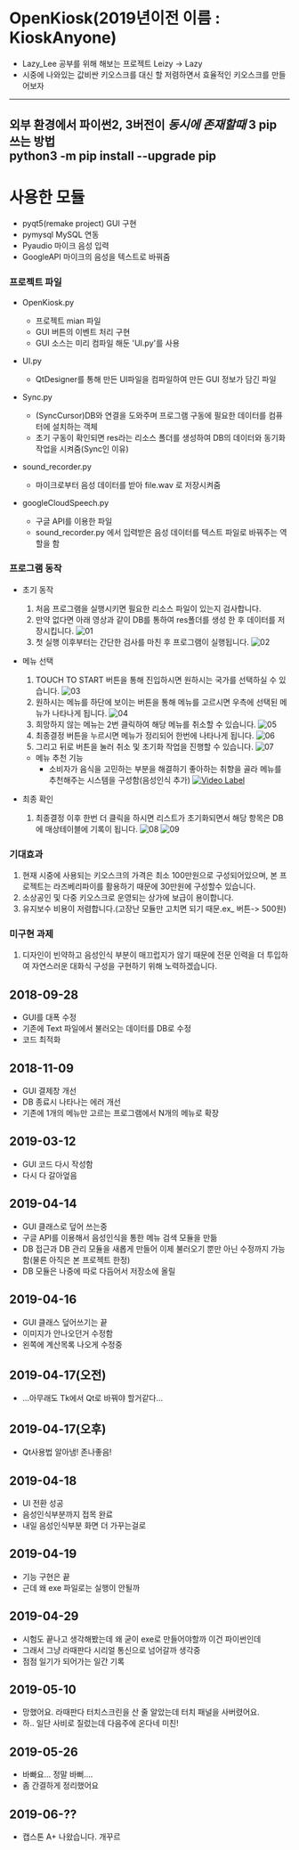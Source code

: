 # OpenKiosk(2019년이전 이름 : KioskAnyone)
- Lazy_Lee 공부를 위해 해보는 프로젝트  Leizy -> Lazy
- 시중에 나와있는 값비싼 키오스크를 대신 할 저렴하면서 효율적인 키오스크를 만들어보자

---
외부 환경에서 파이썬2, 3버전이 *동시에 존재할때* 3 pip 쓰는 방법  
python3 -m pip install --upgrade pip  
---

# 사용한 모듈
 - pyqt5(remake project) GUI 구현
 - pymysql               MySQL 연동
 - Pyaudio               마이크 음성 입력
 - GoogleAPI             마이크의 음성을 텍스트로 바꿔줌
  
  
### 프로젝트 파일
+ OpenKiosk.py
    - 프로젝트 mian 파일
    - GUI 버튼의 이벤트 처리 구현
    - GUI 소스는 미리 컴파일 해둔 'UI.py'를 사용
  
+ UI.py
    - QtDesigner를 통해 만든 UI파일을 컴파일하여 만든 GUI 정보가 담긴 파일  
  
+ Sync.py
    - (SyncCursor)DB와 연결을 도와주며 프로그램 구동에 필요한 데이터를 컴퓨터에 설치하는 객체
    - 초기 구동이 확인되면 res라는 리소스 폴더를 생성하여 DB의 데이터와 동기화 작업을 시켜줌(Sync인 이유)

+ sound_recorder.py
    - 마이크로부터 음성 데이터를 받아 file.wav 로 저장시켜줌

+ googleCloudSpeech.py
    - 구글 API를 이용한 파일
    - sound_recorder.py 에서 입력받은 음성 데이터를 텍스트 파일로 바꿔주는 역할을 함

  
### 프로그램 동작
+ 초기 동작
    1. 처음 프로그램을 실행시키면 필요한 리소스 파일이 있는지 검사합니다.
    2. 만약 없다면 아래 영상과 같이 DB를 통하여 res폴더를 생성 한 후 데이터를 저장시킵니다.
    ![01](./readmeImg/run.gif)
    3. 첫 실행 이후부터는 간단한 검사를 마친 후 프로그램이 실행됩니다.
    ![02](./readmeImg/app_00.PNG)
    
+ 메뉴 선택
    1. TOUCH TO START 버튼을 통해 진입하시면 원하시는 국가를 선택하실 수 있습니다.
    ![03](./readmeImg/run01.gif)
    2. 원하시는 메뉴를 하단에 보이는 버튼을 통해 메뉴를 고르시면 우측에 선택된 메뉴가 나타나게 됩니다.
    ![04](./readmeImg/run02.gif)
    3. 희망하지 않는 메뉴는 2번 클릭하여 해당 메뉴를 취소할 수 있습니다.
    ![05](./readmeImg/run03.gif)
    4. 최종결정 버튼을 누르시면 메뉴가 정리되어 한번에 나타나게 됩니다.
    ![06](./readmeImg/run04.gif)
    5. 그리고 뒤로 버튼을 눌러 취소 및 초기화 작업을 진행할 수 있습니다.
    ![07](./readmeImg/run05.gif)
    + 메뉴 추천 기능
        - 소비자가 음식을 고민하는 부분을 해결하기 좋아하는 취향을 골라 메뉴를 추천해주는 시스템을 구성함(음성인식 추가)
        [![Video Label](http://img.youtube.com/vi/watch?v=p56pmwAUSjA/0.jpg)](https://youtu.be/uwatch?v=p56pmwAUSjA)
+ 최종 확인
    1. 최종결정 이후 한번 더 클릭을 하시면 리스트가 초기화되면서 해당 항목은 DB에 매상테이블에 기록이 됩니다.
    ![08](./readmeImg/run06.gif)
    ![09](./readmeImg/app_05.PNG)
   
    
    
### 기대효과
1. 현재 시중에 사용되는 키오스크의 가격은 최소 100만원으로 구성되어있으며, 본 프로젝트는 라즈베리파이를 활용하기 때문에 30만원에 구성할수 있습니다.
2. 소상공인 및 다중 키오스크로 운영되는 상가에 보급이 용이합니다.
3. 유지보수 비용이 저렴합니다.(고장난 모듈만 고치면 되기 때문.ex_ 버튼-> 500원)

### 미구현 과제
1. 디자인이 빈약하고 음성인식 부분이 매끄럽지가 않기 때문에 전문 인력을 더 투입하여 자연스러운 대화식 구성을 구현하기 위해 노력하겠습니다.


## 2018-09-28
- GUI를 대폭 수정
- 기존에 Text 파일에서 불러오는 데이터를 DB로 수정
- 코드 최적화

## 2018-11-09 
- GUI 결제창 개선
- DB 종료시 나타나는 에러 개선
- 기존에 1개의 메뉴만 고르는 프로그램에서 N개의 메뉴로 확장


## 2019-03-12
- GUI 코드 다시 작성함
- 다시 다 갈아엎음

## 2019-04-14
- GUI 클래스로 덮어 쓰는중
- 구글 API를 이용해서 음성인식을 통한 메뉴 검색 모듈을 만듦
- DB 접근과 DB 관리 모듈을 새롭게 만들어 이제 불러오기 뿐만 아닌 수정까지 가능함(물론 아직은 본 프로젝트 한정)
- DB 모듈은 나중에 따로 다듬어서 저장소에 올릴 

## 2019-04-16
- GUI 클래스 덮어쓰기는 끝
- 이미지가 안나오던거 수정함
- 왼쪽에 계산목록 나오게 수정중

## 2019-04-17(오전)
- ...아무래도 Tk에서 Qt로 바꿔야 할거같다...

## 2019-04-17(오후)
- Qt사용법 알아냄! 존나좋음!

## 2019-04-18
- UI 전환 성공
- 음성인식부분까지 접목 완료
- 내일 음성인식부분 화면 더 가꾸는걸로

## 2019-04-19
- 기능 구현은 끝
- 근데 왜 exe 파일로는 실행이 안될까

## 2019-04-29
- 시험도 끝나고 생각해봤는데 왜 굳이 exe로 만들어야할까 이건 파이썬인데
- 그래서 그냥 라때판다 시리얼 통신으로 넘어갈까 생각중
- 점점 일기가 되어가는 일간 기록

## 2019-05-10
- 망했어요. 라때판다 터치스크린을 산 줄 알았는데 터치 패널을 사버렸어요.
- 하.. 일단 사비로 질렀는데 다음주에 온다네 미친!

## 2019-05-26
- 바빠요... 정말 바뻐....
- 좀 간결하게 정리했어요

## 2019-06-??
- 캡스톤 A+ 나왔습니다. 개꾸르
